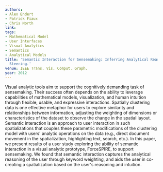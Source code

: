 ```yaml
---
authors:
- Alex Endert
- Patrick Fiaux
- Chris North
link:
tags:
- Mathematical Model
- User Interfaces
- Visual Analytics
- Semantics
- Analytical Models
title: 'Semantic Interaction for Sensemaking: Inferring Analytical Reasoning for Model
  Steering.'
venue: IEEE Trans. Vis. Comput. Graph.
year: 2012
---
```

Visual analytic tools aim to support the cognitively demanding task of sensemaking. Their success often depends on the ability to leverage capabilities of mathematical models, visualization, and human intuition through flexible, usable, and expressive interactions. Spatially clustering data is one effective metaphor for users to explore similarity and relationships between information, adjusting the weighting of dimensions or characteristics of the dataset to observe the change in the spatial layout. Semantic interaction is an approach to user interaction in such spatializations that couples these parametric modifications of the clustering model with users' analytic operations on the data (e.g., direct document movement in the spatialization, highlighting text, search, etc.). In this paper, we present results of a user study exploring the ability of semantic interaction in a visual analytic prototype, ForceSPIRE, to support sensemaking. We found that semantic interaction captures the analytical reasoning of the user through keyword weighting, and aids the user in co-creating a spatialization based on the user's reasoning and intuition.